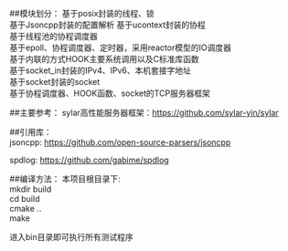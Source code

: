 ##模块划分：
基于posix封装的线程、锁  
基于Jsoncpp封装的配置解析
基于ucontext封装的协程  
基于线程池的协程调度器  
基于epoll、协程调度器、定时器，采用reactor模型的IO调度器  
基于内联的方式HOOK主要系统调用以及C标准库函数  
基于socket_in封装的IPv4、IPv6、本机套接字地址  
基于socket封装的socket  
基于协程调度器、HOOK函数、socket的TCP服务器框架  


##主要参考：
sylar高性能服务器框架：https://github.com/sylar-yin/sylar  

##引用库：  
jsoncpp: https://github.com/open-source-parsers/jsoncpp

spdlog:  https://github.com/gabime/spdlog 


##编译方法： 
本项目根目录下:		
mkdir build  
cd build  
cmake ..  
make  

进入bin目录即可执行所有测试程序

